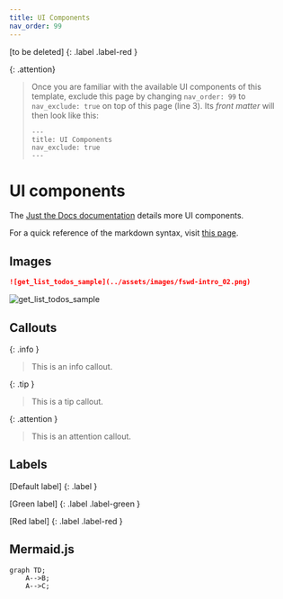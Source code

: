 ```yaml
---
title: UI Components
nav_order: 99
---
```


[to be deleted]
{: .label .label-red }

{: .attention}
> Once you are familiar with the available UI components of this template, exclude this page by changing `nav_order: 99` to `nav_exclude: true` on top of this page (line 3). Its *front matter* will then look like this:
> ```
> ---
> title: UI Components
> nav_exclude: true
> ---
> ```

# UI components

The [Just the Docs documentation](https://just-the-docs.github.io/just-the-docs/docs/ui-components) details more UI components.

For a quick reference of the markdown syntax, visit [this page](https://github.com/just-the-docs/just-the-docs/blob/main/docs/index-test.md?plain=1).

## Images

```markdown
![get_list_todos_sample](../assets/images/fswd-intro_02.png)
```

![get_list_todos_sample](../assets/images/fswd-intro_02.png)

## Callouts

{: .info }
> This is an info callout.

{: .tip }
> This is a tip callout.

{: .attention }
> This is an attention callout.

## Labels

[Default label]
{: .label }

[Green label]
{: .label .label-green }

[Red label]
{: .label .label-red }

## Mermaid.js

```mermaid
graph TD;
    A-->B;
    A-->C;
```
